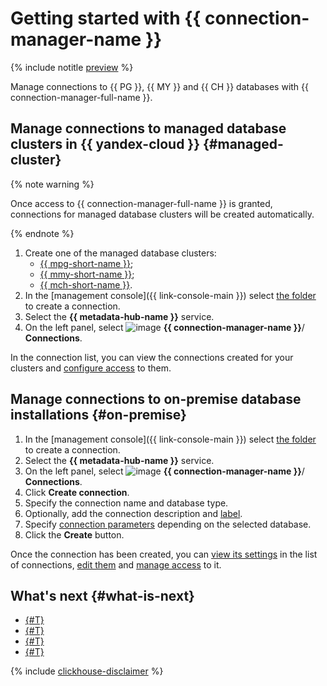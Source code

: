 # Getting started with {{ connection-manager-name }}

{% include notitle [preview](../../_includes/note-preview.md) %}

Manage connections to {{ PG }}, {{ MY }} and {{ CH }} databases with {{ connection-manager-full-name }}.

## Manage connections to managed database clusters in {{ yandex-cloud }} {#managed-cluster}

{% note warning %}

Once access to {{ connection-manager-full-name }} is granted, connections for managed database clusters will be created automatically.

{% endnote %}

1. Create one of the managed database clusters: 
    * [{{ mpg-short-name }}](../../managed-postgresql/operations/cluster-create.md);
    * [{{ mmy-short-name }}](../../managed-mysql/operations/cluster-create.md);
    * [{{ mch-short-name }}](../../managed-clickhouse/operations/cluster-create.md).
1. In the [management console]({{ link-console-main }}) select [the folder](../../resource-manager/concepts/resources-hierarchy.md#folder) to create a connection.
1. Select the **{{ metadata-hub-name }}** service.
1. On the left panel, select ![image](../../_assets/console-icons/plug-connection.svg) **{{ connection-manager-name }}**/ **Connections**.

In the connection list, you can view the connections created for your clusters and [configure access](../operations/connection-access.md) to them.

## Manage connections to on-premise database installations {#on-premise}

1. In the [management console]({{ link-console-main }}) select [the folder](../../resource-manager/concepts/resources-hierarchy.md#folder) to create a connection.
1. Select the **{{ metadata-hub-name }}** service.
1. On the left panel, select ![image](../../_assets/console-icons/plug-connection.svg) **{{ connection-manager-name }}**/ **Connections**.
1. Click **Create connection**.
1. Specify the connection name and database type.
1. Optionally, add the connection description and [label](../../resource-manager/concepts/labels.md).
1. Specify [connection parameters](../operations/create-connection.md) depending on the selected database.
1. Click the **Create** button.

Once the connection has been created, you can [view its settings](../operations/update-connection.md#list-connections) in the list of connections, [edit them](../operations/update-connection.md#update-connections) and [manage access](../operations/connection-access.md) to it.

## What's next {#what-is-next}

* [{#T}](../operations/view-connection.md)
* [{#T}](../operations/update-connection.md)
* [{#T}](../operations/delete-connection.md)
* [{#T}](../operations/connection-access.md)

{% include [clickhouse-disclaimer](../../_includes/clickhouse-disclaimer.md) %}